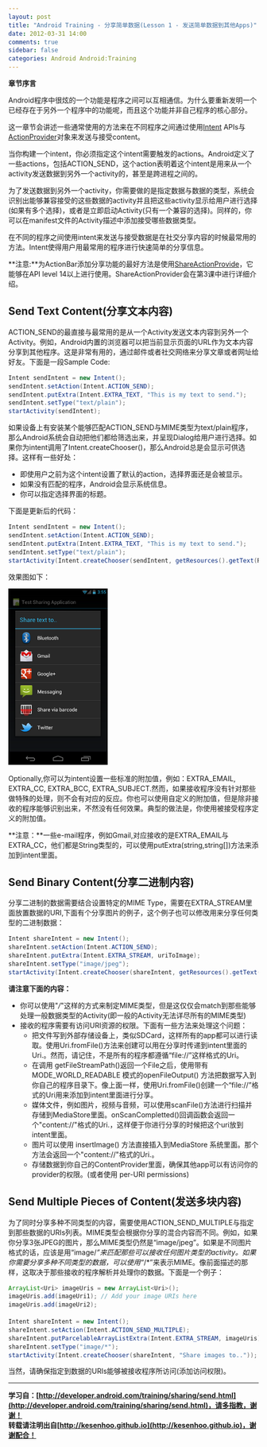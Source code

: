 ```yaml
---
layout: post
title: "Android Training - 分享简单数据(Lesson 1 - 发送简单数据到其他Apps)"
date: 2012-03-31 14:00
comments: true
sidebar: false
categories: Android Android:Training
---
```


**章节序言**

Android程序中很炫的一个功能是程序之间可以互相通信。为什么要重新发明一个已经存在于另外一个程序中的功能呢，而且这个功能并非自己程序的核心部分。

这一章节会讲述一些通常使用的方法来在不同程序之间通过使用[Intent](https://developer.android.com/reference/android/content/Intent.html) APIs与[ActionProvider](https://developer.android.com/reference/android/view/ActionProvider.html)对象来发送与接受content。

<!-- more -->

当你构建一个intent，你必须指定这个intent需要触发的actions。Android定义了一些actions，包括ACTION_SEND，这个action表明着这个intent是用来从一个activity发送数据到另外一个activity的，甚至是跨进程之间的。

为了发送数据到另外一个activity，你需要做的是指定数据与数据的类型，系统会识别出能够兼容接受的这些数据的activity并且把这些activity显示给用户进行选择(如果有多个选择)，或者是立即启动Activity(只有一个兼容的选择)。同样的，你可以在manifest文件的Activity描述中添加接受哪些数据类型。

在不同的程序之间使用intent来发送与接受数据是在社交分享内容的时候最常用的方法。Intent使得用户用最常用的程序进行快速简单的分享信息。

**注意:**为ActionBar添加分享功能的最好方法是使用[ShareActionProvide](https://developer.android.com/reference/android/widget/ShareActionProvider.html)，它能够在API level 14以上进行使用。ShareActionProvider会在第3课中进行详细介绍。

## Send Text Content(分享文本内容)
ACTION_SEND的最直接与最常用的是从一个Activity发送文本内容到另外一个Activity。例如，Android内置的浏览器可以把当前显示页面的URL作为文本内容分享到其他程序。这是非常有用的，通过邮件或者社交网络来分享文章或者网址给好友。下面是一段Sample Code:
```java
Intent sendIntent = new Intent();
sendIntent.setAction(Intent.ACTION_SEND);
sendIntent.putExtra(Intent.EXTRA_TEXT, "This is my text to send.");
sendIntent.setType("text/plain");
startActivity(sendIntent);
```
如果设备上有安装某个能够匹配ACTION_SEND与MIME类型为text/plain程序，那么Android系统会自动把他们都给筛选出来，并呈现Dialog给用户进行选择。如果你为intent调用了Intent.createChooser()，那么Android总是会显示可供选择。这样有一些好处：

* 即使用户之前为这个intent设置了默认的action，选择界面还是会被显示。
* 如果没有匹配的程序，Android会显示系统信息。
* 你可以指定选择界面的标题。

下面是更新后的代码：
```java
Intent sendIntent = new Intent();
sendIntent.setAction(Intent.ACTION_SEND);
sendIntent.putExtra(Intent.EXTRA_TEXT, "This is my text to send.");
sendIntent.setType("text/plain");
startActivity(Intent.createChooser(sendIntent, getResources().getText(R.string.send_to));
```
效果图如下：

![share-text-screenshot.png](/images/articles/share-text-screenshot.png "Figure 1. Screenshot of ACTION_SEND intent chooser on a handset.")

Optionally,你可以为intent设置一些标准的附加值，例如：EXTRA_EMAIL, EXTRA_CC, EXTRA_BCC, EXTRA_SUBJECT.然而，如果接收程序没有针对那些做特殊的处理，则不会有对应的反应。你也可以使用自定义的附加值，但是除非接收的程序能够识别出来，不然没有任何效果。典型的做法是，你使用被接受程序定义的附加值。

**注意：**一些e-mail程序，例如Gmail,对应接收的是EXTRA_EMAIL与EXTRA_CC，他们都是String类型的，可以使用putExtra(string,string[])方法来添加到intent里面。

## Send Binary Content(分享二进制内容)
分享二进制的数据需要结合设置特定的MIME Type，需要在EXTRA_STREAM里面放置数据的URI,下面有个分享图片的例子，这个例子也可以修改用来分享任何类型的二进制数据：
```java
Intent shareIntent = new Intent();  
shareIntent.setAction(Intent.ACTION_SEND);  
shareIntent.putExtra(Intent.EXTRA_STREAM, uriToImage);  
shareIntent.setType("image/jpeg");  
startActivity(Intent.createChooser(shareIntent, getResources().getText(R.string.send_to)));  
```
**请注意下面的内容：**

* 你可以使用"*/*"这样的方式来制定MIME类型，但是这仅仅会match到那些能够处理一般数据类型的Activity(即一般的Activity无法详尽所有的MIME类型)
* 接收的程序需要有访问URI资源的权限。下面有一些方法来处理这个问题：
	* 把文件写到外部存储设备上，类似SDCard，这样所有的app都可以进行读取。使用Uri.fromFile()方法来创建可以用在分享时传递到intent里面的Uri.。然而，请记住，不是所有的程序都遵循“file://”这样格式的Uri。
	* 在调用 getFileStreamPath()返回一个File之后，使用带有MODE_WORLD_READABLE 模式的openFileOutput() 方法把数据写入到你自己的程序目录下。像上面一样，使用Uri.fromFile()创建一个“file://”格式的Uri用来添加到intent里面进行分享。
	* 媒体文件，例如图片，视频与音频，可以使用scanFile()方法进行扫描并存储到MediaStore里面。onScanCompletted()回调函数会返回一个"content://"格式的Uri.，这样便于你进行分享的时候把这个uri放到intent里面。
	* 图片可以使用 insertImage() 方法直接插入到MediaStore 系统里面。那个方法会返回一个"content://"格式的Uri.。
	* 存储数据到你自己的ContentProvider里面，确保其他app可以有访问你的provider的权限。(或者使用 per-URI permissions)

## Send Multiple Pieces of Content(发送多块内容)
为了同时分享多种不同类型的内容，需要使用ACTION_SEND_MULTIPLE与指定到那些数据的URIs列表。MIME类型会根据你分享的混合内容而不同。例如，如果你分享3张JPEG的图片，那么MIME类型仍然是“image/jpeg”。如果是不同图片格式的话，应该是用“image/*”来匹配那些可以接收任何图片类型的activity。如果你需要分享多种不同类型的数据，可以使用“*/*”来表示MIME。像前面描述的那样，这取决于那些接收的程序解析并处理你的数据。下面是一个例子：
```java
ArrayList<Uri> imageUris = new ArrayList<Uri>();  
imageUris.add(imageUri1); // Add your image URIs here  
imageUris.add(imageUri2);  
  
Intent shareIntent = new Intent();  
shareIntent.setAction(Intent.ACTION_SEND_MULTIPLE);  
shareIntent.putParcelableArrayListExtra(Intent.EXTRA_STREAM, imageUris);  
shareIntent.setType("image/*");  
startActivity(Intent.createChooser(shareIntent, "Share images to.."));  
```
当然，请确保指定到数据的URIs能够被接收程序所访问(添加访问权限)。

*********************************
**学习自：[http://developer.android.com/training/sharing/send.html](http://developer.android.com/training/sharing/send.html)，请多指教，谢谢！**  
**转载请注明出自[http://kesenhoo.github.io](http://kesenhoo.github.io)，谢谢配合！**






